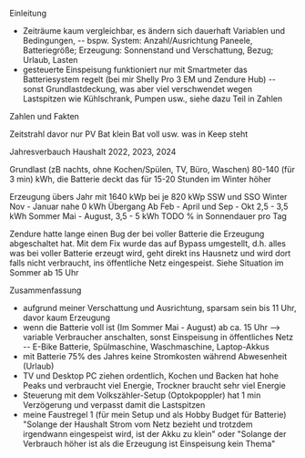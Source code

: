 Einleitung

- Zeiträume kaum vergleichbar, es ändern sich dauerhaft Variablen und Bedingungen, 
-- bspw. System: Anzahl/Ausrichtung Paneele, Batteriegröße; Erzeugung: Sonnenstand und Verschattung, Bezug; Urlaub, Lasten
- gesteuerte Einspeisung funktioniert nur mit Smartmeter das Batteriesystem regelt (bei mir Shelly Pro 3 EM und Zendure Hub)
-- sonst Grundlastdeckung, was aber viel verschwendet wegen Lastspitzen wie Kühlschrank, Pumpen usw., siehe dazu Teil in Zahlen 

Zahlen und Fakten

Zeitstrahl
davor
nur PV
Bat klein
Bat voll usw. was in Keep steht

Jahresverbauch Haushalt 2022, 2023, 2024

Grundlast (zB nachts, ohne Kochen/Spülen, TV, Büro, Waschen)
80-140 (für 3 min) kWh, die Batterie deckt das für 15-20 Stunden
im Winter höher

Erzeugung übers Jahr mit 1640 kWp bei je 820 kWp SSW und SSO
Winter Nov - Januar nahe 0 kWh
Übergang Ab Feb - April und Sep - Okt 2,5 - 3,5 kWh 
Sommer Mai - August, 3,5 - 5 kWh
TODO % in Sonnendauer pro Tag




Zendure hatte lange einen Bug der bei voller Batterie die Erzeugung abgeschaltet hat. Mit dem Fix wurde das auf Bypass umgestellt, d.h. alles was bei voller Batterie erzeugt wird, geht direkt ins Hausnetz und wird dort falls nicht verbraucht, ins öffentliche Netz eingespeist. Siehe Situation im Sommer ab 15 Uhr

Zusammenfassung
- aufgrund meiner Verschattung und Ausrichtung, sparsam sein bis 11 Uhr, davor kaum Erzeugung
- wenn die Batterie voll ist (Im Sommer Mai - August) ab ca. 15 Uhr --> variable Verbraucher anschalten, sonst Einspeisung in öffentliches Netz
-- E-Bike Batterie, Spülmaschine, Waschmaschine, Laptop-Akkus
- mit Batterie 75% des Jahres keine Stromkosten während Abwesenheit (Urlaub)
- TV und Desktop PC ziehen ordentlich, Kochen und Backen hat hohe Peaks und verbraucht viel Energie, Trockner braucht sehr viel Energie
- Steuerung mit dem Volkszähler-Setup (Optokpoppler) hat 1 min Verzögerung und verpasst damit die Lastspitzen
- meine Faustregel 1 (für mein Setup und als Hobby Budget für Batterie) "Solange der Haushalt Strom vom Netz bezieht und trotzdem irgendwann eingespeist wird, ist der Akku zu klein" oder "Solange der Verbrauch höher ist als die Erzeugung ist Einspeisung kein Thema"
